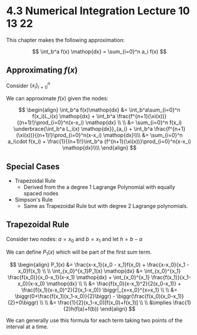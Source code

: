 # 4.3 Numerical Integration Lecture 10 13 22
This chapter makes the following approximation:

$$
\int_b^a f(x) \mathop{dx} = \sum_{i=0}^n a_i f(x)
$$

## Approximating $f(x)$

Consider $\{x_i\}_{i=0}^n$

We can approximate $f(x)$ given the nodes:

$$
\begin{align}
\int_b^a f(x)\mathop{dx} &= \int_b^a\sum_{i=0}^n f(x_i)L_i(x) \mathop{dx} + \int_b^a \frac{f^{n+1}(\xi(x))}{(n+1)!}\prod_{i=0}^n(x-x_i) \mathop{dx} \\ \\
&= \sum_{i=0}^n f(x_i) \underbrace{\int_b^a L_i(x) \mathop{dx}}_{a_i} + \int_b^a \frac{f^{n+1}(\xi(x))}{(n+1)!}\prod_{i=0}^n(x-x_i) \mathop{dx}\\\\ 
&= \sum_{i=0}^n a_i\cdot f(x_i) + \frac{1}{(n+1)!}\int_b^a {f^{n+1}(\xi(x))}\prod_{i=0}^n(x-x_i) \mathop{dx}\\\\ 
\end{align}
$$

## Special Cases
- Trapezoidal Rule
	- Derived from the a degree 1 Lagrange Polynomial with equally spaced nodes
- Simpson's Rule
	- Same as Trapezoidal Rule but with degree 2 Lagrange polynomials. 

## Trapezoidal Rule
Consider two nodes: $a=x_0$ and $b=x_1$ and let $h=b-a$

We can define $P_1(x)$ which will be part of the first sum term. 

$$
\begin{align}
P_1(x) &= \frac{x-x_1}{x_0 - x_1}f(x_0) + \frac{x-x_0}{x_1 - x_0}f(x_1) \\ \\
\int_{x_0}^{x_1}P_1(x) \mathop{dx} &= \int_{x_0}^{x_1} \frac{f(x_0)}{x_0-x_1}(x-x_1) \mathop{dx} + \int_{x_0}^{x_1} \frac{f(x_1)}{x_1-x_0}(x-x_0) \mathop{dx} \\ \\
&= \frac{f(x_0)(x-x_1)^2}{2(x_0-x_1)} + \frac{f(x_1)(x-x_0)^2}{2(x_1-x_0)} \biggr|_{x=x_0}^{x=x_1} \\ \\
&= \biggr(0+\frac{f(x_1)(x_1-x_0)}{2}\biggr) - \biggr(\frac{f(x_0)(x_0-x_1)}{2}+0\biggr) \\ \\
&= \frac{1}{2}(x_1-x_0)[f(x_0)+f(x_1)] \\ \\
&\implies \frac{1}{2}h(f(a)+f(b))
\end{align}
$$

We can generally use this formula for each term taking two points of the interval at a time. 